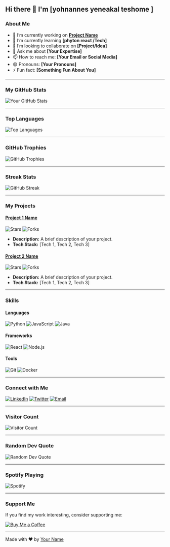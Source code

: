 ## Hi there 👋 I'm [yohnannes yeneakal teshome ]

### About Me
- 🔭 I’m currently working on **[Project Name](link-to-project)**
- 🌱 I’m currently learning **[phyton react /Tech]**
- 👯 I’m looking to collaborate on **[Project/Idea]**
- 💬 Ask me about **[Your Expertise]**
- 📫 How to reach me: **[Your Email or Social Media]**
- 😄 Pronouns: **[Your Pronouns]**
- ⚡ Fun fact: **[Something Fun About You]**

---

### My GitHub Stats

![Your GitHub Stats](https://github-readme-stats.vercel.app/api?username=yourusername&show_icons=true&theme=radical)

---

### Top Languages

![Top Languages](https://github-readme-stats.vercel.app/api/top-langs/?username=yourusername&layout=compact)

---

### GitHub Trophies

![GitHub Trophies](https://github-profile-trophy.vercel.app/?username=yourusername&theme=onedark)

---

### Streak Stats

![GitHub Streak](https://streak-stats.demolab.com?user=yourusername&theme=radical)

---

### My Projects

#### [Project 1 Name](link-to-project-1)
![Stars](https://img.shields.io/github/stars/yourusername/repo-name?style=social)
![Forks](https://img.shields.io/github/forks/yourusername/repo-name?style=social)
- **Description:** A brief description of your project.
- **Tech Stack:** [Tech 1, Tech 2, Tech 3]

#### [Project 2 Name](link-to-project-2)
![Stars](https://img.shields.io/github/stars/yourusername/repo-name?style=social)
![Forks](https://img.shields.io/github/forks/yourusername/repo-name?style=social)
- **Description:** A brief description of your project.
- **Tech Stack:** [Tech 1, Tech 2, Tech 3]

---

### Skills

#### Languages
![Python](https://img.shields.io/badge/Python-3776AB?style=for-the-badge&logo=python&logoColor=white)
![JavaScript](https://img.shields.io/badge/JavaScript-F7DF1E?style=for-the-badge&logo=javascript&logoColor=black)
![Java](https://img.shields.io/badge/Java-ED8B00?style=for-the-badge&logo=openjdk&logoColor=white)

#### Frameworks
![React](https://img.shields.io/badge/React-20232A?style=for-the-badge&logo=react&logoColor=61DAFB)
![Node.js](https://img.shields.io/badge/Node.js-339933?style=for-the-badge&logo=nodedotjs&logoColor=white)

#### Tools
![Git](https://img.shields.io/badge/Git-F05032?style=for-the-badge&logo=git&logoColor=white)
![Docker](https://img.shields.io/badge/Docker-2496ED?style=for-the-badge&logo=docker&logoColor=white)

---

### Connect with Me

[![LinkedIn](https://img.shields.io/badge/LinkedIn-0077B5?style=for-the-badge&logo=linkedin&logoColor=white)](link-to-linkedin)
[![Twitter](https://img.shields.io/badge/Twitter-1DA1F2?style=for-the-badge&logo=twitter&logoColor=white)](link-to-twitter)
[![Email](https://img.shields.io/badge/Email-D14836?style=for-the-badge&logo=gmail&logoColor=white)](mailto:youremail@example.com)

---

### Visitor Count

![Visitor Count](https://visitor-badge.laobi.icu/badge?page_id=yourusername.yourusername)

---

### Random Dev Quote

![Random Dev Quote](https://quotes-github-readme.vercel.app/api?type=horizontal&theme=radical)

---

### Spotify Playing

![Spotify](https://spotify-github-profile.vercel.app/api/view?uid=your-spotify-id&cover_image=true&theme=novatorem)

---

### Support Me

If you find my work interesting, consider supporting me:

[![Buy Me a Coffee](https://img.shields.io/badge/Buy_Me_a_Coffee-FFDD00?style=for-the-badge&logo=buy-me-a-coffee&logoColor=black)](https://buymeacoffee.com/yourusername)

---

Made with ❤️ by [Your Name](https://github.com/yourusername)
